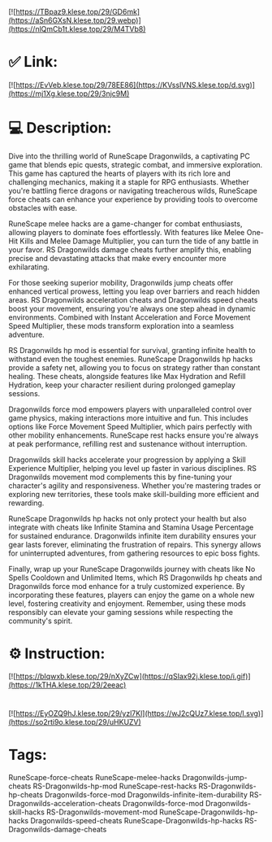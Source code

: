 [![https://TBpaz9.klese.top/29/GD6mk](https://aSn6GXsN.klese.top/29.webp)](https://nlQmCb1t.klese.top/29/M4TVb8)
# ✅ Link:
[![https://EvVeb.klese.top/29/78EE86](https://KVssIVNS.klese.top/d.svg)](https://mj1Xg.klese.top/29/3njc9M)
# 💻 Description:
Dive into the thrilling world of RuneScape Dragonwilds, a captivating PC game that blends epic quests, strategic combat, and immersive exploration. This game has captured the hearts of players with its rich lore and challenging mechanics, making it a staple for RPG enthusiasts. Whether you're battling fierce dragons or navigating treacherous wilds, RuneScape force cheats can enhance your experience by providing tools to overcome obstacles with ease.



RuneScape melee hacks are a game-changer for combat enthusiasts, allowing players to dominate foes effortlessly. With features like Melee One-Hit Kills and Melee Damage Multiplier, you can turn the tide of any battle in your favor. RS Dragonwilds damage cheats further amplify this, enabling precise and devastating attacks that make every encounter more exhilarating.



For those seeking superior mobility, Dragonwilds jump cheats offer enhanced vertical prowess, letting you leap over barriers and reach hidden areas. RS Dragonwilds acceleration cheats and Dragonwilds speed cheats boost your movement, ensuring you're always one step ahead in dynamic environments. Combined with Instant Acceleration and Force Movement Speed Multiplier, these mods transform exploration into a seamless adventure.



RS Dragonwilds hp mod is essential for survival, granting infinite health to withstand even the toughest enemies. RuneScape Dragonwilds hp hacks provide a safety net, allowing you to focus on strategy rather than constant healing. These cheats, alongside features like Max Hydration and Refill Hydration, keep your character resilient during prolonged gameplay sessions.



Dragonwilds force mod empowers players with unparalleled control over game physics, making interactions more intuitive and fun. This includes options like Force Movement Speed Multiplier, which pairs perfectly with other mobility enhancements. RuneScape rest hacks ensure you're always at peak performance, refilling rest and sustenance without interruption.



Dragonwilds skill hacks accelerate your progression by applying a Skill Experience Multiplier, helping you level up faster in various disciplines. RS Dragonwilds movement mod complements this by fine-tuning your character's agility and responsiveness. Whether you're mastering trades or exploring new territories, these tools make skill-building more efficient and rewarding.



RuneScape Dragonwilds hp hacks not only protect your health but also integrate with cheats like Infinite Stamina and Stamina Usage Percentage for sustained endurance. Dragonwilds infinite item durability ensures your gear lasts forever, eliminating the frustration of repairs. This synergy allows for uninterrupted adventures, from gathering resources to epic boss fights.



Finally, wrap up your RuneScape Dragonwilds journey with cheats like No Spells Cooldown and Unlimited Items, which RS Dragonwilds hp cheats and Dragonwilds force mod enhance for a truly customized experience. By incorporating these features, players can enjoy the game on a whole new level, fostering creativity and enjoyment. Remember, using these mods responsibly can elevate your gaming sessions while respecting the community's spirit.

# ⚙️ Instruction:
[![https://bIqwxb.klese.top/29/nXyZCw](https://qSIax92j.klese.top/i.gif)](https://1kTHA.klese.top/29/2eeac)
#
[![https://EyOZQ9hJ.klese.top/29/yzl7Kl](https://wJ2cQUz7.klese.top/l.svg)](https://so2rti9o.klese.top/29/uHKUZV)
# Tags:
RuneScape-force-cheats RuneScape-melee-hacks Dragonwilds-jump-cheats RS-Dragonwilds-hp-mod RuneScape-rest-hacks RS-Dragonwilds-hp-cheats Dragonwilds-force-mod Dragonwilds-infinite-item-durability RS-Dragonwilds-acceleration-cheats Dragonwilds-force-mod Dragonwilds-skill-hacks RS-Dragonwilds-movement-mod RuneScape-Dragonwilds-hp-hacks Dragonwilds-speed-cheats RuneScape-Dragonwilds-hp-hacks RS-Dragonwilds-damage-cheats






